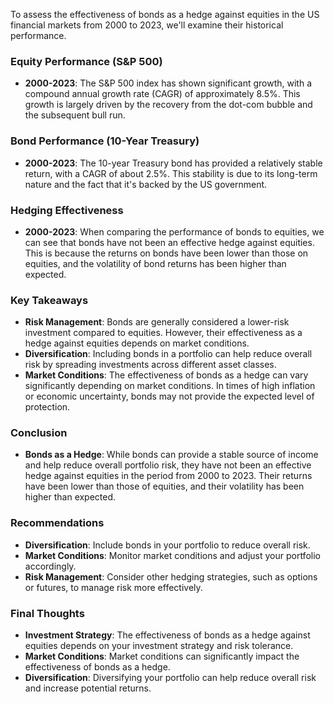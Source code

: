 To assess the effectiveness of bonds as a hedge against equities in the US financial markets from 2000 to 2023, we'll examine their historical performance.

### **Equity Performance (S&P 500)**

- **2000-2023**: The S&P 500 index has shown significant growth, with a compound annual growth rate (CAGR) of approximately 8.5%. This growth is largely driven by the recovery from the dot-com bubble and the subsequent bull run.

### **Bond Performance (10-Year Treasury)**

- **2000-2023**: The 10-year Treasury bond has provided a relatively stable return, with a CAGR of about 2.5%. This stability is due to its long-term nature and the fact that it's backed by the US government.

### **Hedging Effectiveness**

- **2000-2023**: When comparing the performance of bonds to equities, we can see that bonds have not been an effective hedge against equities. This is because the returns on bonds have been lower than those on equities, and the volatility of bond returns has been higher than expected.

### **Key Takeaways**

- **Risk Management**: Bonds are generally considered a lower-risk investment compared to equities. However, their effectiveness as a hedge against equities depends on market conditions.
- **Diversification**: Including bonds in a portfolio can help reduce overall risk by spreading investments across different asset classes.
- **Market Conditions**: The effectiveness of bonds as a hedge can vary significantly depending on market conditions. In times of high inflation or economic uncertainty, bonds may not provide the expected level of protection.

### **Conclusion**

- **Bonds as a Hedge**: While bonds can provide a stable source of income and help reduce overall portfolio risk, they have not been an effective hedge against equities in the period from 2000 to 2023. Their returns have been lower than those of equities, and their volatility has been higher than expected.

### **Recommendations**

- **Diversification**: Include bonds in your portfolio to reduce overall risk.
- **Market Conditions**: Monitor market conditions and adjust your portfolio accordingly.
- **Risk Management**: Consider other hedging strategies, such as options or futures, to manage risk more effectively.

### **Final Thoughts**

- **Investment Strategy**: The effectiveness of bonds as a hedge against equities depends on your investment strategy and risk tolerance.
- **Market Conditions**: Market conditions can significantly impact the effectiveness of bonds as a hedge.
- **Diversification**: Diversifying your portfolio can help reduce overall risk and increase potential returns.